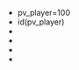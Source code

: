 - pv_player=100
- id(pv_player)
- 
-
- 
-

<!---
HetleLetleC/HetleLetleC is a ✨ special ✨ repository because its `README.md` (this file) appears on your GitHub profile.
You can click the Preview link to take a look at your changes.
--->
